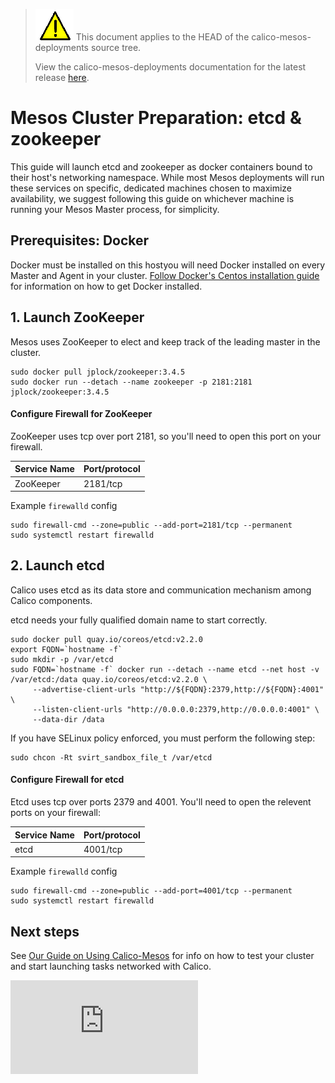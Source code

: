 <!--- master only -->
> ![warning](images/warning.png) This document applies to the HEAD of the calico-mesos-deployments source tree.
>
> View the calico-mesos-deployments documentation for the latest release [here](https://github.com/projectcalico/calico-mesos-deployments/blob/0.27.0%2B2/README.md).
<!--- else
> You are viewing the calico-mesos-deployments documentation for release **release**.
<!--- end of master only -->

# Mesos Cluster Preparation: etcd & zookeeper
This guide will launch etcd and zookeeper as docker containers bound to their host's networking namespace. While most Mesos deployments will run these services on specific, dedicated machines chosen to maximize availability, we suggest following this guide on whichever machine is running your Mesos Master process, for simplicity.

## Prerequisites: Docker
Docker must be installed on this hostyou will need Docker installed on every Master and Agent in your cluster.
[Follow Docker's Centos installation guide](https://docs.docker.com/engine/installation/centos/) for information on how to get Docker installed.

## 1. Launch ZooKeeper
Mesos uses ZooKeeper to elect and keep track of the leading master in the cluster.

```
sudo docker pull jplock/zookeeper:3.4.5
sudo docker run --detach --name zookeeper -p 2181:2181 jplock/zookeeper:3.4.5
```

#### Configure Firewall for ZooKeeper
ZooKeeper uses tcp over port 2181, so you'll need to open this port on your firewall.

| Service Name | Port/protocol     |
|--------------|-------------------|
| ZooKeeper    | 2181/tcp          |

Example `firewalld` config

```
sudo firewall-cmd --zone=public --add-port=2181/tcp --permanent
sudo systemctl restart firewalld
```
## 2. Launch etcd
Calico uses etcd as its data store and communication mechanism among Calico components.

etcd needs your fully qualified domain name to start correctly.

```
sudo docker pull quay.io/coreos/etcd:v2.2.0
export FQDN=`hostname -f`
sudo mkdir -p /var/etcd
sudo FQDN=`hostname -f` docker run --detach --name etcd --net host -v /var/etcd:/data quay.io/coreos/etcd:v2.2.0 \
     --advertise-client-urls "http://${FQDN}:2379,http://${FQDN}:4001" \
     --listen-client-urls "http://0.0.0.0:2379,http://0.0.0.0:4001" \
     --data-dir /data
```
If you have SELinux policy enforced, you must perform the following step:

```
sudo chcon -Rt svirt_sandbox_file_t /var/etcd
```

#### Configure Firewall for etcd
Etcd uses tcp over ports 2379 and 4001. You'll need to open the relevent ports on your firewall:

| Service Name | Port/protocol     |
|--------------|-------------------|
| etcd         | 4001/tcp          |

Example `firewalld` config

```
sudo firewall-cmd --zone=public --add-port=4001/tcp --permanent
sudo systemctl restart firewalld
```

## Next steps
See [Our Guide on Using Calico-Mesos](UsingCalicoMesos.md) for info on how to test your cluster and start launching tasks networked with Calico.

[![Analytics](https://calico-ga-beacon.appspot.com/UA-52125893-3/calico-containers/docs/mesos/MesosClusterPreparation.md?pixel)](https://github.com/igrigorik/ga-beacon)
